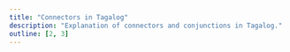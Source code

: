 ```yaml
---
title: "Connectors in Tagalog"
description: "Explanation of connectors and conjunctions in Tagalog."
outline: [2, 3]
---
```

